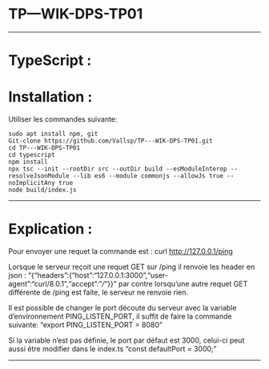 <h1 class="code-line" data-line-start=0 data-line-end=1 ><a id="TPWIKDPSTP01_0"></a>TP—WIK-DPS-TP01</h1>
<hr>
<h1 class="code-line" data-line-start=2 data-line-end=3 ><a id="TypeScript__2"></a>TypeScript :</h1>
<h1 class="code-line" data-line-start=3 data-line-end=4 ><a id="Installation__3"></a>Installation :</h1>
<p class="has-line-data" data-line-start="5" data-line-end="6">Utiliser les commandes suivante:</p>
<p class="has-line-data" data-line-start="7" data-line-end="14"><code>sudo apt install npm, git</code><br>
<code>Git-clone https://github.com/Vallsp/TP---WIK-DPS-TP01.git</code><br>
<code>cd TP---WIK-DPS-TP01</code><br>
<code>cd typescript</code><br>
<code>npm install</code><br>
<code>npx tsc --init --rootDir src --outDir build --esModuleInterop --resolveJsonModule --lib es6 --module commonjs --allowJs true --noImplicitAny true</code><br>
<code>node build/index.js</code></p>
<hr>
<h1 class="code-line" data-line-start=15 data-line-end=16 ><a id="Explication__15"></a>Explication :</h1>
<p class="has-line-data" data-line-start="17" data-line-end="18">Pour envoyer une requet la commande est : curl <a href="http://127.0.0.1/ping">http://127.0.0.1/ping</a></p>
<p class="has-line-data" data-line-start="19" data-line-end="20">Lorsque le serveur reçoit une requet GET sur /ping il renvoie les header en json  : “{“headers”:{“host”:“127.0.0.1:3000”,“user-agent”:“curl/8.0.1”,“accept”:”<em>/</em>“}}” par contre lorsqu’une autre requet GET différente de /ping est faite, le serveur ne renvoie rien.</p>
<p class="has-line-data" data-line-start="21" data-line-end="22">Il est possible de changer le port découte du serveur avec la variable d’environnement PING_LISTEN_PORT, il suffit de faire la commande suivante: “export PING_LISTEN_PORT = 8080”</p>
<p class="has-line-data" data-line-start="23" data-line-end="24">Si la variable n’est pas définie, le port par défaut est 3000, celui-ci peut aussi être modifier dans le index.ts “const defaultPort = 3000;”</p>
<hr>